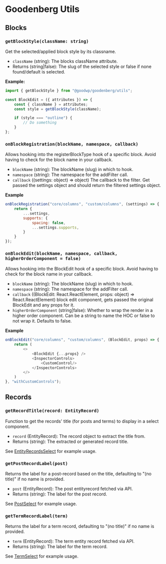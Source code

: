 # Goodenberg Utils

## Blocks

### `getBlockStyle(className: string)`

Get the selected/applied block style by its classname.

- `className` (string): The blocks className attribute.
- Returns (string|false): The slug of the selected style or false if none found/default is selected.

**Example:**

```js
import { getBlockStyle } from "@goodwp/goodenberg/utils";

const BlockEdit = ({ attributes }) => {
    const { className } = attributes;
    const style = getBlockStyle(className);

    if (style === "outline") {
        // Do something
    }
};
```

### `onBlockRegistration(blockName, namespace, callback)`

Allows hooking into the registerBlockType hook of a specific block.
Avoid having to check for the block name in your callback.

- `blockName` (string): The blockName (slug) in which to hook.
- `namespace` (string): The namespace for the addFilter call.
- `callback` ((settings: object) => object) The callback to the filter. Get passed the settings object and should return
  the filtered settings object.

**Example**

```js
onBlockRegistration("core/columns", "custom/columns", (settings) => {
    return {
        ...settings,
        supports: {
            spacing: false,
            ...settings.supports,
        }
    }
});
```

### `onBlockEdit(blockName, namespace, callback, higherOrderComponent = false)`

Allows hooking into the BlockEdit hook of a specific block.
Avoid having to check for the block name in your callback.

- `blockName` (string): The blockName (slug) in which to hook.
- `namespace` (string): The namespace for the addFilter call.
- `callback` ((BlockEdit: React.ReactElement, props: object) => React.ReactElement) block edit component, gets passed
  the original BlockEdit and any props for it.
- `higherOrderComponent` (string|false): Whether to wrap the render in a higher order component. Can be a string to name
  the HOC or false to not wrap it. Defaults to false.

**Example**

```js
onBlockEdit("core/columns", "custom/columns", (BlockEdit, props) => {
    return (
        <>
            <BlockEdit {...props} />
            <InspectorControls>
                <CustomControl/>
            </InspectorControls>
        </>
    )
}, "withCustomControls");
```

## Records

### `getRecordTitle(record: EntityRecord)`

Function to get the records' title (for posts and terms) to display in a select component.

- `record` (EntityRecord): The record object to extract the title from.
- Returns (string): The extracted or generated record title.

See [EntityRecordsSelect](../components/entity-records-select/select.js) for example usage.

### `getPostRecordLabel(post)`

Returns the label for a post-record based on the title, defaulting to "(no title)" if no name is provided.

- `post` (EntityRecord): The post entityrecord fetched via API.
- Returns (string): The label for the post record.

See [PostSelect](../components/entity-record-select/index.js) for example usage.

### `getTermRecordLabel(term)`

Returns the label for a term record, defaulting to "(no title)" if no name is provided.

- `term` (EntityRecord): The term entity record fetched via API.
- Returns (string): The label for the term record.

See [TermSelect](../components/entity-record-select/index.js) for example usage.
